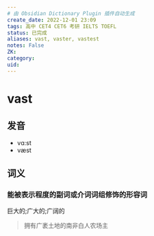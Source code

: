 ```yaml
---
# 由 Obsidian Dictionary Plugin 插件自动生成
create_date: 2022-12-01 23:09
tags: 高中 CET4 CET6 考研 IELTS TOEFL
status: 已完成  
aliases: vast, vaster, vastest
notes: False
ZK: 
category: 
uid: 
---
```


# vast

## 发音

- vɑ:st
- væst

## 词义

### 能被表示程度的副词或介词词组修饰的形容词

巨大的;广大的;广阔的

> 拥有广袤土地的南非白人农场主



